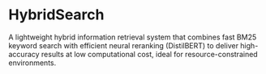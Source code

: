 # HybridSearch
A lightweight hybrid information retrieval system that combines fast BM25 keyword search with efficient neural reranking (DistilBERT) to deliver high-accuracy results at low computational cost, ideal for resource-constrained environments.
